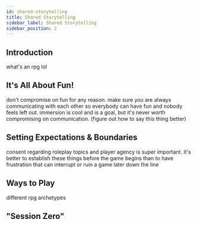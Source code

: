```yaml
---
id: shared-storytelling
title: Shared Storytelling
sidebar_label: Shared Storytelling
sidebar_position: 2
---
```


## Introduction
what's an rpg lol

## It's All About Fun!
don't compromise on fun for any reason. make sure you are always communicating with each other so everybody can have fun and nobody feels left out. immersion is cool and is a goal, but it's never worth compromising on communication. (figure out how to say this thing better)

## Setting Expectations & Boundaries
consent regarding roleplay topics and player agency is super important. it's better to establish these things before the game begins than to have frustration that can interrupt or ruin a game later down the line

## Ways to Play
different rpg archetypes

## "Session Zero"